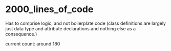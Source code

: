 # 2000_lines_of_code
Has to comprise logic, and not boilerplate code (class definitions are largely just data type and attribute declarations and nothing else as a consequence.)

current count: around 180
